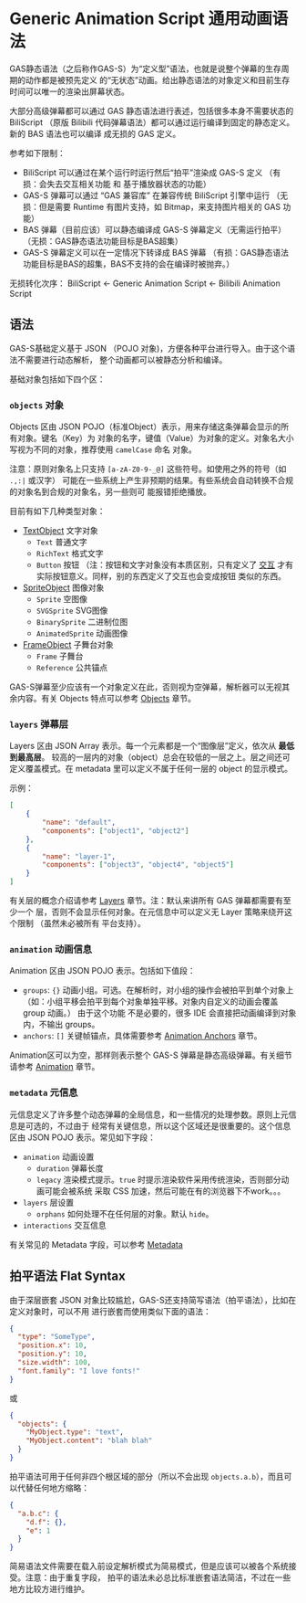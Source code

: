 # Generic Animation Script 通用动画语法
GAS静态语法（之后称作GAS-S）为“定义型”语法，也就是说整个弹幕的生存周期的动作都是被预先定义
的“无状态”动画。给出静态语法的对象定义和目前生存时间可以唯一的渲染出屏幕状态。

大部分高级弹幕都可以通过 GAS 静态语法进行表述，包括很多本身不需要状态的 BiliScript
（原版 Bilibili 代码弹幕语法）都可以通过运行编译到固定的静态定义。新的 BAS 语法也可以编译
成无损的 GAS 定义。

参考如下限制：
- BiliScript 可以通过在某个运行时运行然后“拍平”渲染成 GAS-S 定义
    （有损：会失去交互相关功能 和 基于播放器状态的功能）
- GAS-S 弹幕可以通过 “GAS 兼容库” 在兼容传统 BiliScript 引擎中运行
    （无损：但是需要 Runtime 有图片支持，如 Bitmap，来支持图片相关的 GAS 功能）
- BAS 弹幕（目前应该）可以静态编译成 GAS-S 弹幕定义（无需运行拍平）
    （无损：GAS静态语法功能目标是BAS超集）
- GAS-S 弹幕定义可以在一定情况下转译成 BAS 弹幕
    （有损：GAS静态语法功能目标是BAS的超集，BAS不支持的会在编译时被抛弃。）

无损转化次序：
BiliScript  &larr; Generic Animation Script  &larr;  Bilibili Animation Script

## 语法
GAS-S基础定义基于 JSON （POJO 对象)，方便各种平台进行导入。由于这个语法不需要进行动态解析，
整个动画都可以被静态分析和编译。

基础对象包括如下四个区：

### `objects` 对象
Objects 区由 JSON POJO（标准Object）表示，用来存储这条弹幕会显示的所有对象。键名（Key）为
对象的名字，键值（Value）为对象的定义。对象名大小写视为不同的对象，推荐使用 `camelCase` 命名
对象。

注意：原则对象名上只支持 `[a-zA-Z0-9-_@]` 这些符号。如使用之外的符号（如 `.,:|` 或汉字）
可能在一些系统上产生非预期的结果。有些系统会自动转换不合规的对象名到合规的对象名，另一些则可
能报错拒绝播放。

目前有如下几种类型对象：

- [TextObject](objects/TextObject.md) 文字对象
    - `Text` 普通文字
    - `RichText` 格式文字
    - `Button` 按钮 （注：按钮和文字对象没有本质区别，只有定义了
        [交互](InteractionHints.md) 才有实际按钮意义。同样，别的东西定义了交互也会变成按钮
        类似的东西。
- [SpriteObject](objects/SpriteObject.md) 图像对象
    - `Sprite` 空图像
    - `SVGSprite` SVG图像
    - `BinarySprite` 二进制位图
    - `AnimatedSprite` 动画图像
- [FrameObject](objects/FrameObject.md) 子舞台对象
    - `Frame` 子舞台
    - `Reference` 公共锚点

GAS-S弹幕至少应该有一个对象定义在此，否则视为空弹幕，解析器可以无视其余内容。有关 Objects
特点可以参考 [Objects](objects/README.md) 章节。

### `layers` 弹幕层
Layers 区由 JSON Array 表示。每一个元素都是一个“图像层”定义，依次从 **最低到最高层**。
较高的一层内的对象（object）总会在较低的一层之上。层之间还可定义覆盖模式。在 metadata
里可以定义不属于任何一层的 object 的显示模式。

示例：
````JSON
[
    {
        "name": "default",
        "components": ["object1", "object2"]
    },
    {
        "name": "layer-1",
        "components": ["object3", "object4", "object5"]
    }
]
````

有关层的概念介绍请参考 [Layers](Layers.md) 章节。注：默认来讲所有 GAS 弹幕都需要有至少一个
层，否则不会显示任何对象。在元信息中可以定义无 Layer 策略来绕开这个限制 （虽然未必被所有
平台支持）。

### `animation` 动画信息
Animation 区由 JSON POJO 表示。包括如下值段：

- `groups`: `{}` 动画小组。可选。在解析时，对小组的操作会被拍平到单个对象上
  （如：小组平移会拍平到每个对象单独平移。对象内自定义的动画会覆盖 group 动画。） 由于这个功能
  不是必要的，很多 IDE 会直接把动画编译到对象内，不输出 groups。
- `anchors`: `[]` 关键帧锚点，具体需要参考 [Animation Anchors](Animation.md#Anchors)
  章节。

Animation区可以为空，那样则表示整个 GAS-S 弹幕是静态高级弹幕。有关细节请参考
[Animation](Animation.md) 章节。

### `metadata` 元信息
元信息定义了许多整个动态弹幕的全局信息，和一些情况的处理参数。原则上元信息是可选的，不过由于
经常有关键信息，所以这个区域还是很重要的。这个信息区由 JSON POJO 表示。常见如下字段：

- `animation` 动画设置
    - `duration` 弹幕长度
    - `legacy` 渲染模式提示。`true` 时提示渲染软件采用传统渲染，否则部分动画可能会被系统
      采取 CSS 加速，然后可能在有的浏览器下不work。。。
- `layers` 层设置
    - `orphans` 如何处理不在任何层的对象。默认 `hide`。
- `interactions` 交互信息

有关常见的 Metadata 字段，可以参考 [Metadata](Metadata.md)

## 拍平语法 Flat Syntax
由于深层嵌套 JSON 对象比较尴尬，GAS-S还支持简写语法（拍平语法），比如在定义对象时，可以不用
进行嵌套而使用类似下面的语法：
````JSON
{
  "type": "SomeType",
  "position.x": 10,
  "position.y": 10,
  "size.width": 100,
  "font.family": "I love fonts!"
}
````
或

````JSON
{
  "objects": {
    "MyObject.type": "text",
    "MyObject.content": "blah blah"
  }
}
````

拍平语法可用于任何非四个根区域的部分（所以不会出现 `objects.a.b`），而且可以代替任何地方缩略：

````JSON
{
  "a.b.c": {
    "d.f": {},
    "e": 1
  }
}
````

简易语法文件需要在载入前设定解析模式为简易模式，但是应该可以被各个系统接受。注意：由于重复字段，
拍平的语法未必总比标准嵌套语法简洁，不过在一些地方比较方进行维护。
